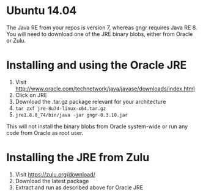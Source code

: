 # Ubuntu 14.04

The Java RE from your repos is version 7, whereas gngr requires Java RE 8. You will need to download one of the JRE binary blobs, either from Oracle or Zulu.

# Installing and using the Oracle JRE

1. Visit http://www.oracle.com/technetwork/java/javase/downloads/index.html
2. Click on JRE
3. Download the .tar.gz package relevant for your architecture
4. `tar zxf jre-8u74-linux-x64.tar.gz`
5. `jre1.8.0_74/bin/java -jar gngr-0.3.10.jar`

This will not install the binary blobs from Oracle system-wide or run any code from Oracle as root user.

# Installing the JRE from Zulu

1. Visit https://zulu.org/download/
2. Download the latest package
3. Extract and run as described above for Oracle JRE
